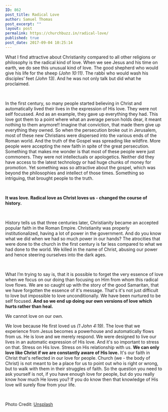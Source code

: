 ```yaml
---
ID: 862
post_title: Radical Love
author: Samuel Thomas
post_excerpt: ""
layout: post
permalink: https://churchbuzz.in/radical-love/
published: true
post_date: 2017-09-04 10:25:14
---
```

What I find attractive about Christianity compared to all other religions or philosophy is the radical kind of love. When we see Jesus and his time on earth, we do see this unusual kind of love. The good shepherd who would give his life for the sheep <em>(John 10:11)</em>. The rabbi who would wash his disciples’ feet <em>(John 13)</em>. And he was not only talk but did what he proclaimed.

&nbsp;

In the first century, so many people started believing in Christ and automatically lived their lives in the expression of His love. They were not self focussed. And as an example, they gave up everything they had. This love got them to a point where what an average person holds dear, it meant nothing to them anymore!! Imagine that conviction, that made them give up everything they owned. So when the persecution broke out in Jerusalem, most of these new Christians were dispersed into the various ends of the Roman world. And the truth of the Gospel was spreading like wildfire. More people were accepting the new faith in spite of the great persecution. Something that makes me wonder is that most of these people were just commoners. They were not intellectuals or apologetics. Neither did they have access to the latest technology or had huge chunks of money for promotion. Yet something was so attractive about the gospel, which was beyond the philosophies and intellect of those times. Something so intriguing, that brought people to the truth.

&nbsp;

<b>It was love. Radical love as Christ loves us - changed the course of history.</b>

&nbsp;

History tells us that three centuries later, Christianity became an accepted popular faith in the Roman Empire. Christianity was properly institutionalized, having a lot of power in the government. And do you know what we did when we had so much power in our hands? The atrocities that were done to the church in the first century is far less compared to what we had done to the world. We killed in the name of Christ, abusing our power and hence steering ourselves into the dark ages.

&nbsp;

What I’m trying to say is, that it is possible to forget the very essence of love when we focus on our doing than focusing on Him from whom this radical love flows. We are so caught up with the story of the good Samaritan, that we have forgotten the essence of it's message. That's it's not just difficult to love but impossible to love unconditionally. We have been nurtured to be self focused. <b>And so we end up doing our own versions of love which hurts rather than heal.</b>

We cannot love on our own.

We love because He first loved us <em>(1 John 4:19)</em>. The love that we experience from Jesus becomes a powerhouse and automatically flows from us. He is love and we merely respond. We were designed to live our lives in an automatic expression of His love. And it's so important to stress on that. Stress on His love. Stress on His relationship with us. <b>We can only love like Christ if we are constantly aware of His love.</b> It's our faith in Christ that's reflected in our love for people. Church (we - the body of Christ) is not meant to be a place for us to point out who is right or wrong, but to walk with them in their struggles of faith. So the question you need to ask yourself is not, if you have enough love for people, but do you really know how much He loves you? If you do know then that knowledge of His love will surely flow from your life.

&nbsp;

Photo Credit: <a href="https://unsplash.com/search/photos/love?photo=2PODhmrvLik">Unsplash</a>